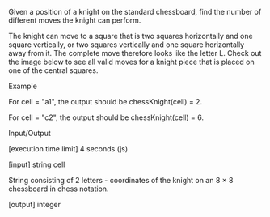 Given a position of a knight on the standard chessboard, find the number of different moves the knight can perform.

The knight can move to a square that is two squares horizontally and one square vertically, or two squares vertically and one square horizontally away from it. The complete move therefore looks like the letter L. Check out the image below to see all valid moves for a knight piece that is placed on one of the central squares.



Example

For cell = "a1", the output should be
chessKnight(cell) = 2.



For cell = "c2", the output should be
chessKnight(cell) = 6.



Input/Output

[execution time limit] 4 seconds (js)

[input] string cell

String consisting of 2 letters - coordinates of the knight on an 8 × 8 chessboard in chess notation.

[output] integer